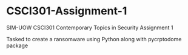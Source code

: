 # CSCI301-Assignment-1
SIM-UOW CSCI301 Contemporary Topics in Security Assignment 1

Tasked to create a ransomware using Python along with pycrptodome package
